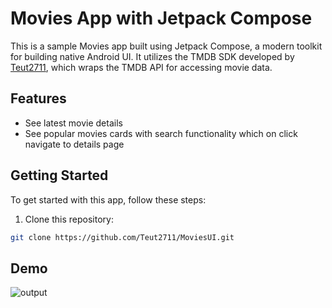 # Movies App with Jetpack Compose

This is a sample Movies app built using Jetpack Compose, a modern toolkit for building native Android UI. It utilizes the TMDB SDK developed by [Teut2711](https://github.com/Teut2711/TMBDMovies), which wraps the TMDB API for accessing movie data.

## Features

- See latest movie details
- See popular movies cards with search functionality which on click navigate to details page

## Getting Started

To get started with this app, follow these steps:

1. Clone this repository:

```bash
git clone https://github.com/Teut2711/MoviesUI.git
```
## Demo

![output](https://github.com/Teut2711/MoviesUI/assets/40588378/206f45da-a26d-43dc-a439-959d2c20bf52)

